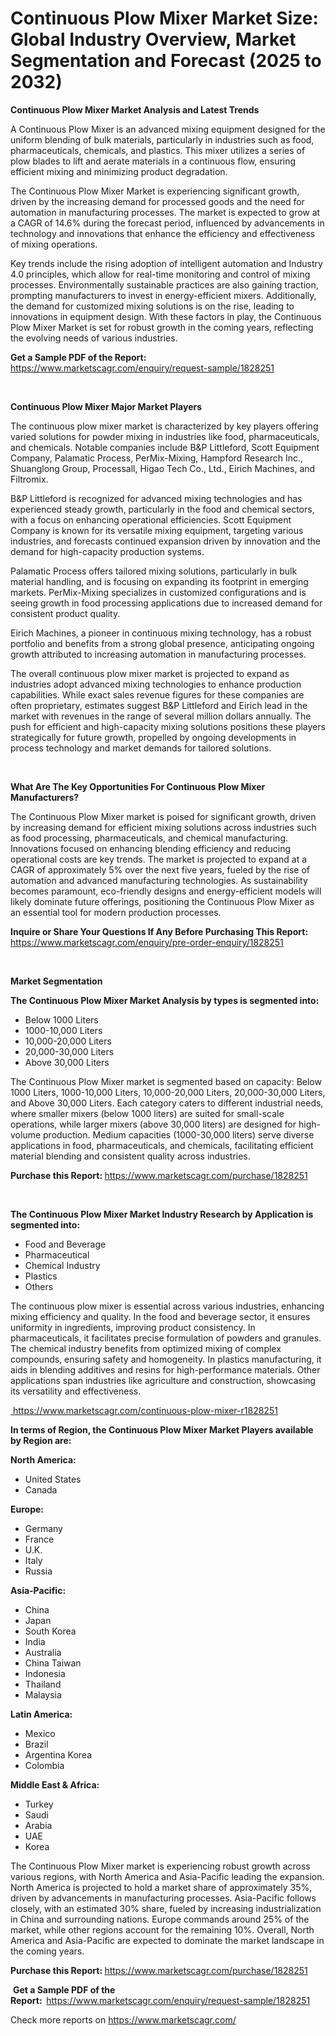 <p><h1>Continuous Plow Mixer Market Size: Global Industry Overview, Market Segmentation and Forecast (2025 to 2032)</h1></p><p><strong>Continuous Plow Mixer Market Analysis and Latest Trends</strong></p>
<p><p>A Continuous Plow Mixer is an advanced mixing equipment designed for the uniform blending of bulk materials, particularly in industries such as food, pharmaceuticals, chemicals, and plastics. This mixer utilizes a series of plow blades to lift and aerate materials in a continuous flow, ensuring efficient mixing and minimizing product degradation.</p><p>The Continuous Plow Mixer Market is experiencing significant growth, driven by the increasing demand for processed goods and the need for automation in manufacturing processes. The market is expected to grow at a CAGR of 14.6% during the forecast period, influenced by advancements in technology and innovations that enhance the efficiency and effectiveness of mixing operations. </p><p>Key trends include the rising adoption of intelligent automation and Industry 4.0 principles, which allow for real-time monitoring and control of mixing processes. Environmentally sustainable practices are also gaining traction, prompting manufacturers to invest in energy-efficient mixers. Additionally, the demand for customized mixing solutions is on the rise, leading to innovations in equipment design. With these factors in play, the Continuous Plow Mixer Market is set for robust growth in the coming years, reflecting the evolving needs of various industries.</p></p>
<p><strong>Get a Sample PDF of the Report:&nbsp;</strong> <a href="https://www.marketscagr.com/enquiry/request-sample/1828251?utm_campaign=3221&utm_medium=2&utm_source=Github&utm_content=ia&utm_term=12042025&utm_id=continuous-plow-mixer">https://www.marketscagr.com/enquiry/request-sample/1828251</a></p>
<p>&nbsp;</p>
<p><strong>Continuous Plow Mixer Major Market Players</strong></p>
<p><p>The continuous plow mixer market is characterized by key players offering varied solutions for powder mixing in industries like food, pharmaceuticals, and chemicals. Notable companies include B&P Littleford, Scott Equipment Company, Palamatic Process, PerMix-Mixing, Hampford Research Inc., Shuanglong Group, Processall, Higao Tech Co., Ltd., Eirich Machines, and Filtromix. </p><p>B&P Littleford is recognized for advanced mixing technologies and has experienced steady growth, particularly in the food and chemical sectors, with a focus on enhancing operational efficiencies. Scott Equipment Company is known for its versatile mixing equipment, targeting various industries, and forecasts continued expansion driven by innovation and the demand for high-capacity production systems.</p><p>Palamatic Process offers tailored mixing solutions, particularly in bulk material handling, and is focusing on expanding its footprint in emerging markets. PerMix-Mixing specializes in customized configurations and is seeing growth in food processing applications due to increased demand for consistent product quality. </p><p>Eirich Machines, a pioneer in continuous mixing technology, has a robust portfolio and benefits from a strong global presence, anticipating ongoing growth attributed to increasing automation in manufacturing processes.</p><p>The overall continuous plow mixer market is projected to expand as industries adopt advanced mixing technologies to enhance production capabilities. While exact sales revenue figures for these companies are often proprietary, estimates suggest B&P Littleford and Eirich lead in the market with revenues in the range of several million dollars annually. The push for efficient and high-capacity mixing solutions positions these players strategically for future growth, propelled by ongoing developments in process technology and market demands for tailored solutions.</p></p>
<p>&nbsp;</p>
<p><strong>What Are The Key Opportunities For Continuous Plow Mixer Manufacturers?</strong></p>
<p><p>The Continuous Plow Mixer market is poised for significant growth, driven by increasing demand for efficient mixing solutions across industries such as food processing, pharmaceuticals, and chemical manufacturing. Innovations focused on enhancing blending efficiency and reducing operational costs are key trends. The market is projected to expand at a CAGR of approximately 5% over the next five years, fueled by the rise of automation and advanced manufacturing technologies. As sustainability becomes paramount, eco-friendly designs and energy-efficient models will likely dominate future offerings, positioning the Continuous Plow Mixer as an essential tool for modern production processes.</p></p>
<p><strong>Inquire or Share Your Questions If Any Before Purchasing This Report:</strong> <a href="https://www.marketscagr.com/enquiry/pre-order-enquiry/1828251?utm_campaign=3221&utm_medium=2&utm_source=Github&utm_content=ia&utm_term=12042025&utm_id=continuous-plow-mixer">https://www.marketscagr.com/enquiry/pre-order-enquiry/1828251</a></p>
<p>&nbsp;</p>
<p><strong>Market Segmentation</strong></p>
<p><strong>The Continuous Plow Mixer Market Analysis by types is segmented into:</strong></p>
<p><ul><li>Below 1000 Liters</li><li>1000-10,000 Liters</li><li>10,000-20,000 Liters</li><li>20,000-30,000 Liters</li><li>Above 30,000 Liters</li></ul></p>
<p><p>The Continuous Plow Mixer market is segmented based on capacity: Below 1000 Liters, 1000-10,000 Liters, 10,000-20,000 Liters, 20,000-30,000 Liters, and Above 30,000 Liters. Each category caters to different industrial needs, where smaller mixers (below 1000 liters) are suited for small-scale operations, while larger mixers (above 30,000 liters) are designed for high-volume production. Medium capacities (1000-30,000 liters) serve diverse applications in food, pharmaceuticals, and chemicals, facilitating efficient material blending and consistent quality across industries.</p></p>
<p><strong>Purchase this Report:&nbsp;</strong><a href="https://www.marketscagr.com/purchase/1828251?utm_campaign=3221&utm_medium=2&utm_source=Github&utm_content=ia&utm_term=12042025&utm_id=continuous-plow-mixer">https://www.marketscagr.com/purchase/1828251</a></p>
<p>&nbsp;</p>
<p><strong>The Continuous Plow Mixer Market Industry Research by Application is segmented into:</strong></p>
<p><ul><li>Food and Beverage</li><li>Pharmaceutical</li><li>Chemical Industry</li><li>Plastics</li><li>Others</li></ul></p>
<p><p>The continuous plow mixer is essential across various industries, enhancing mixing efficiency and quality. In the food and beverage sector, it ensures uniformity in ingredients, improving product consistency. In pharmaceuticals, it facilitates precise formulation of powders and granules. The chemical industry benefits from optimized mixing of complex compounds, ensuring safety and homogeneity. In plastics manufacturing, it aids in blending additives and resins for high-performance materials. Other applications span industries like agriculture and construction, showcasing its versatility and effectiveness.</p></p>
<p><a href="https://www.marketscagr.com/continuous-plow-mixer-r1828251?utm_campaign=3221&utm_medium=2&utm_source=Github&utm_content=ia&utm_term=12042025&utm_id=continuous-plow-mixer">&nbsp;https://www.marketscagr.com/continuous-plow-mixer-r1828251</a></p>
<p><strong>In terms of Region, the Continuous Plow Mixer Market Players available by Region are:</strong></p>
<p>
    <p> <strong> North America: </strong>
        <ul>
            <li>United States</li>
            <li>Canada</li>
        </ul>
        </p> 
    <p> <strong> Europe: </strong>
        <ul>
            <li>Germany</li>
            <li>France</li>
            <li>U.K.</li>
            <li>Italy</li>
            <li>Russia</li>
        </ul>
        </p> 
    <p> <strong> Asia-Pacific: </strong>
        <ul>
            <li>China</li>
            <li>Japan</li>
            <li>South Korea</li>
            <li>India</li>
            <li>Australia</li>
            <li>China Taiwan</li>
            <li>Indonesia</li>
            <li>Thailand</li>
            <li>Malaysia</li>
        </ul>
        </p> 
    <p> <strong> Latin America: </strong>
        <ul>
            <li>Mexico</li>
            <li>Brazil</li>
            <li>Argentina Korea</li>
            <li>Colombia</li>
        </ul>
        </p> 
    <p> <strong> Middle East & Africa: </strong>
        <ul>
            <li>Turkey</li>
            <li>Saudi</li>
            <li>Arabia</li>
            <li>UAE</li>
            <li>Korea</li>
        </ul>
    </p>
    </p>
<p><p>The Continuous Plow Mixer market is experiencing robust growth across various regions, with North America and Asia-Pacific leading the expansion. North America is projected to hold a market share of approximately 35%, driven by advancements in manufacturing processes. Asia-Pacific follows closely, with an estimated 30% share, fueled by increasing industrialization in China and surrounding nations. Europe commands around 25% of the market, while other regions account for the remaining 10%. Overall, North America and Asia-Pacific are expected to dominate the market landscape in the coming years.</p></p>
<p><strong>Purchase this Report: </strong><a href="https://www.marketscagr.com/purchase/1828251?utm_campaign=3221&utm_medium=2&utm_source=Github&utm_content=ia&utm_term=12042025&utm_id=continuous-plow-mixer">https://www.marketscagr.com/purchase/1828251</a></p>
<p>&nbsp;<strong>Get a Sample PDF of the Report:&nbsp;&nbsp;</strong><a href="https://www.marketscagr.com/enquiry/request-sample/1828251?utm_campaign=3221&utm_medium=2&utm_source=Github&utm_content=ia&utm_term=12042025&utm_id=continuous-plow-mixer">https://www.marketscagr.com/enquiry/request-sample/1828251</a></p>
<p><strong></strong></p>
<p>Check more reports on <a href="https://www.marketscagr.com/?utm_campaign=3221&utm_medium=2&utm_source=Github&utm_content=ia&utm_term=12042025&utm_id=continuous-plow-mixer">https://www.marketscagr.com/</a></p>